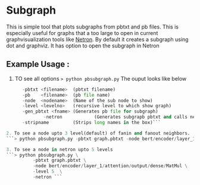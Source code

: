 # Subgraph

This is simple tool that plots subgraphs from pbtxt and pb files. This is especially useful for graphs that a too large to open in current graphvisualization tools like [Netron](https://github.com/lutzroeder/netron). By default it creates a subgraph using dot and graphviz. It has option to open the subgraph in Netron

## Example Usage :
  1. TO see all options
   ```> python pbsubgraph.py```
  The ouput looks like below
   ``` python <script>
		 -pbtxt <filename>  (pbtxt filename)
		 -pb    <filename>  (pb file name) 
		 -node  <nodename>  (Name of the sub node to show)
		 -level <levelno>   (recursive level to which show graph)
		 -gen_pbtxt <fname> (Generates pb file for subgraph)
                 -netron            (Generates subgrapb pbtxt and calls netron)
		 -stripname         (Strips long names in the box)```

  2. To see a node upto 3 level(default) of fanin and fanout neighbors.
   ```> python pbsubgraph.py -pbtxt graph.pbtxt -node bert/encoder/layer_1/attention/output/dense/MatMul```

  3. To see a node in netron upto 5 levels
   ```> python pbsubgraph.py \
             -pbtxt graph.pbtxt \
             -node bert/encoder/layer_1/attention/output/dense/MatMul \
             -level 5  \
             -netron ```


